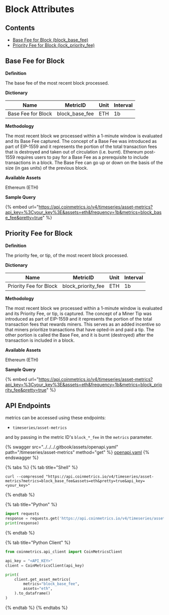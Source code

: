# Block Attributes

## Contents

* [Base Fee for Block (block\_base\_fee)](block-attributes.md#block\_base\_fee)
* [Priority Fee for Block (lock\_priority\_fee)](block-attributes.md#block\_priority\_fee)

## Base Fee for Block <a href="#block_base_fee" id="block_base_fee"></a>

**Definition**

The base fee of the most recent block processed.

**Dictionary**

| Name               | MetricID         | Unit | Interval |
| ------------------ | ---------------- | ---- | -------- |
| Base Fee for Block | block\_base\_fee | ETH  | 1b       |

**Methodology**

The most recent block we processed within a 1-minute window is evaluated and its Base Fee captured. The concept of a Base Fee was introduced as part of EIP-1559 and it represents the portion of the total transaction fees that is destroyed and taken out of circulation (i.e. burnt). Ethereum post-1559 requires users to pay for a Base Fee as a prerequisite to include transactions in a block. The Base Fee can go up or down on the basis of the size (in gas units) of the previous block.

**Available Assets**

Ethereum (ETH)

**Sample Query**

{% embed url="https://api.coinmetrics.io/v4/timeseries/asset-metrics?api_key=%3Cyour_key%3E&assets=eth&frequency=1b&metrics=block_base_fee&pretty=true" %}

## Priority Fee for Block <a href="#block_priority_fee" id="block_priority_fee"></a>

**Definition**

The priority fee, or tip, of the most recent block processed.

**Dictionary**

| Name                   | MetricID             | Unit | Interval |
| ---------------------- | -------------------- | ---- | -------- |
| Priority Fee for Block | block\_priority\_fee | ETH  | 1b       |

**Methodology**

The most recent block we processed within a 1-minute window is evaluated and its Priority Fee, or tip, is captured. The concept of a Miner Tip was introduced as part of EIP-1559 and it represents the portion of the total transaction fees that rewards miners. This serves as an added incentive so that miners prioritize transactions that have opted-in and paid a tip. The other portion is called the Base Fee, and it is burnt (destroyed) after the transaction is included in a block.

**Available Assets**

Ethereum (ETH)

**Sample Query**

{% embed url="https://api.coinmetrics.io/v4/timeseries/asset-metrics?api_key=%3Cyour_key%3E&assets=eth&frequency=1b&metrics=block_priority_fee&pretty=true" %}

## API Endpoints

metrics can be accessed using these endpoints:

* `timeseries/asset-metrics`

and by passing in the metric ID's `block_*_fee` in the `metrics` parameter.

{% swagger src="../../../.gitbook/assets/openapi.yaml" path="/timeseries/asset-metrics" method="get" %}
[openapi.yaml](../../../.gitbook/assets/openapi.yaml)
{% endswagger %}

{% tabs %}
{% tab title="Shell" %}
```shell
curl --compressed "https://api.coinmetrics.io/v4/timeseries/asset-metrics?metrics=block_base_fee&assets=eth&pretty=true&api_key=<your_key>"
```
{% endtab %}

{% tab title="Python" %}
```python
import requests
response = requests.get('https://api.coinmetrics.io/v4/timeseries/asset-metrics?metrics=block_base_fee&assets=btc&pretty=true&api_key=<your_key>').json()
print(response)
```
{% endtab %}

{% tab title="Python Client" %}
```python
from coinmetrics.api_client import CoinMetricsClient

api_key = "<API_KEY>"
client = CoinMetricsClient(api_key)

print(
    client.get_asset_metrics(
        metrics="block_base_fee", 
        assets="eth",
    ).to_dataframe()
)
```
{% endtab %}
{% endtabs %}
